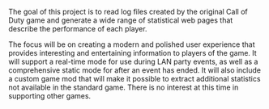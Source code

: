 The goal of this project is to read log files created by the original Call of Duty game and generate a wide range of statistical web pages that describe the performance of each player.

The focus will be on creating a modern and polished user experience that provides interesting and entertaining information to players of the game. It will support a real-time mode for use during LAN party events, as well as a comprehensive static mode for after an event has ended. It will also include a custom game mod that will make it possible to extract additional statistics not available in the standard game. There is no interest at this time in supporting other games. 
